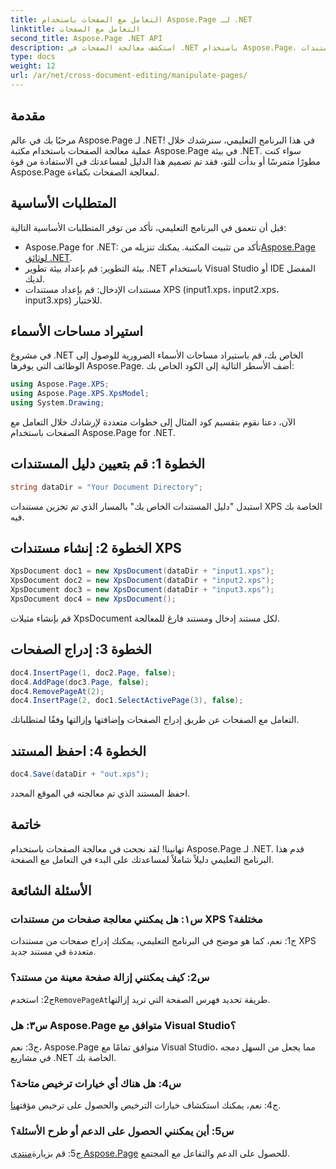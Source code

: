 ```yaml
---
title: التعامل مع الصفحات باستخدام Aspose.Page لـ .NET
linktitle: التعامل مع الصفحات
second_title: Aspose.Page .NET API
description: استكشف معالجة الصفحات في .NET باستخدام Aspose.Page، وهي مكتبة قوية للتعامل مع مستندات XPS. اتبع دليلنا خطوة بخطوة للحصول على نتائج فعالة.
type: docs
weight: 12
url: /ar/net/cross-document-editing/manipulate-pages/
---
```

## مقدمة

مرحبًا بك في عالم Aspose.Page لـ .NET! في هذا البرنامج التعليمي، سنرشدك خلال عملية معالجة الصفحات باستخدام مكتبة Aspose.Page في بيئة .NET. سواء كنت مطورًا متمرسًا أو بدأت للتو، فقد تم تصميم هذا الدليل لمساعدتك في الاستفادة من قوة Aspose.Page لمعالجة الصفحات بكفاءة.

## المتطلبات الأساسية

قبل أن نتعمق في البرنامج التعليمي، تأكد من توفر المتطلبات الأساسية التالية:

-  Aspose.Page for .NET: تأكد من تثبيت المكتبة. يمكنك تنزيله من[Aspose.Page لوثائق .NET](https://reference.aspose.com/page/net/).
- بيئة التطوير: قم بإعداد بيئة تطوير .NET باستخدام Visual Studio أو IDE المفضل لديك.
- مستندات الإدخال: قم بإعداد مستندات XPS (input1.xps، input2.xps، input3.xps) للاختبار.

## استيراد مساحات الأسماء

في مشروع .NET الخاص بك، قم باستيراد مساحات الأسماء الضرورية للوصول إلى الوظائف التي يوفرها Aspose.Page. أضف الأسطر التالية إلى الكود الخاص بك:

```csharp
using Aspose.Page.XPS;
using Aspose.Page.XPS.XpsModel;
using System.Drawing;
```

الآن، دعنا نقوم بتقسيم كود المثال إلى خطوات متعددة لإرشادك خلال التعامل مع الصفحات باستخدام Aspose.Page for .NET.

## الخطوة 1: قم بتعيين دليل المستندات

```csharp
string dataDir = "Your Document Directory";
```

استبدل "دليل المستندات الخاص بك" بالمسار الذي تم تخزين مستندات XPS الخاصة بك فيه.

## الخطوة 2: إنشاء مستندات XPS

```csharp
XpsDocument doc1 = new XpsDocument(dataDir + "input1.xps");
XpsDocument doc2 = new XpsDocument(dataDir + "input2.xps");
XpsDocument doc3 = new XpsDocument(dataDir + "input3.xps");
XpsDocument doc4 = new XpsDocument();
```

قم بإنشاء مثيلات XpsDocument لكل مستند إدخال ومستند فارغ للمعالجة.

## الخطوة 3: إدراج الصفحات

```csharp
doc4.InsertPage(1, doc2.Page, false);
doc4.AddPage(doc3.Page, false);
doc4.RemovePageAt(2);
doc4.InsertPage(2, doc1.SelectActivePage(3), false);
```

التعامل مع الصفحات عن طريق إدراج الصفحات وإضافتها وإزالتها وفقًا لمتطلباتك.

## الخطوة 4: احفظ المستند

```csharp
doc4.Save(dataDir + "out.xps");
```

احفظ المستند الذي تم معالجته في الموقع المحدد.

## خاتمة

تهانينا! لقد نجحت في معالجة الصفحات باستخدام Aspose.Page لـ .NET. قدم هذا البرنامج التعليمي دليلاً شاملاً لمساعدتك على البدء في التعامل مع الصفحة.

## الأسئلة الشائعة

### س١: هل يمكنني معالجة صفحات من مستندات XPS مختلفة؟

ج1: نعم، كما هو موضح في البرنامج التعليمي، يمكنك إدراج صفحات من مستندات XPS متعددة في مستند جديد.

### س2: كيف يمكنني إزالة صفحة معينة من مستند؟

 ج2: استخدم`RemovePageAt`طريقة تحديد فهرس الصفحة التي تريد إزالتها.

### س٣: هل Aspose.Page متوافق مع Visual Studio؟

ج3: نعم، Aspose.Page متوافق تمامًا مع Visual Studio، مما يجعل من السهل دمجه في مشاريع .NET الخاصة بك.

### س4: هل هناك أي خيارات ترخيص متاحة؟

 ج4: نعم، يمكنك استكشاف خيارات الترخيص والحصول على ترخيص مؤقت[هنا](https://purchase.aspose.com/temporary-license/).

### س5: أين يمكنني الحصول على الدعم أو طرح الأسئلة؟

 ج5: قم بزيارة[منتدى Aspose.Page](https://forum.aspose.com/c/page/39) للحصول على الدعم والتفاعل مع المجتمع.